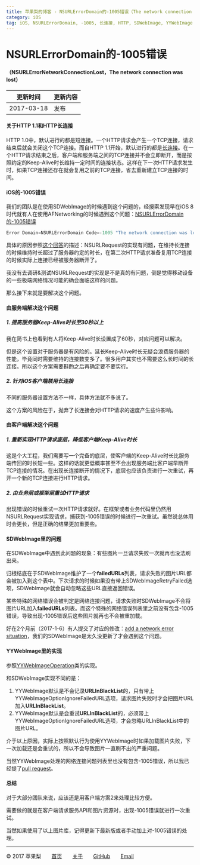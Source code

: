 ```yaml
---
title: 苹果梨的博客 - NSURLErrorDomain的-1005错误（The network connection was lost）
category: iOS
tag: iOS, NSURLErrorDomain, -1005, 长连接, HTTP, SDWebImage, YYWebImage
---
```


# NSURLErrorDomain的-1005错误

#### （NSURLErrorNetworkConnectionLost，The network connection was lost）

| 更新时间       | 更新内容 |
| ---------- | ---- |
| 2017-03-18 | 发布   |

#### 关于HTTP 1.1和HTTP长连接

HTTP 1.0中，默认进行的都是短连接。一个HTTP请求会产生一个TCP连接，请求结束后就会关闭这个TCP连接。而自HTTP 1.1开始，默认进行的都是[长连接](https://zh.wikipedia.org/wiki/HTTP%E6%8C%81%E4%B9%85%E8%BF%9E%E6%8E%A5)。在一个HTTP请求结束之后，客户端和服务端之间的TCP连接并不会立即断开，而是按照约定的Keep-Alive时长维持一定时间的连接状态。这样在下一次HTTP请求发生时，如果TCP连接还存在就会复用之前的TCP连接，省去重新建立TCP连接的时间。

#### iOS的-1005错误

我们的团队是在使用SDWebImage的时候遇到这个问题的，经搜索发现早在iOS 8时代就有人在使用AFNetworking的时候遇到这个问题：[NSURLErrorDomain的-1005错误](http://stackoverflow.com/questions/25372318/error-domain-nsurlerrordomain-code-1005-the-network-connection-was-lost)

```objective-c
Error Domain=NSURLErrorDomain Code=-1005 "The network connection was lost."
```

具体的原因参照[这个回答](http://stackoverflow.com/a/25996971/2562905)的描述：NSURLRequest的实现有问题，在维持长连接的时候维持时长超过了服务器约定的时长，在第二次HTTP请求准备复用TCP连接的时候实际上连接已经被服务器断开了。

我没有去调研&测试NSURLRequest的实现是不是真的有问题，倒是觉得移动设备的一些极端网络情况可能的确会面临这样的问题。

那么接下来就是要解决这个问题。

#### 由服务端解决这个问题

##### 1. 提高服务器Keep-Alive时长至30秒以上

我在简书上也看到有人将Keep-Alive时长设置成了60秒，对应问题可以解决。

但是这个设置对于服务器是有风险的。延长Keep-Alive时长无疑会浪费服务器的性能，毕竟同时需要维持的连接数变多了。很多用户其实也不需要这么长时间的长连接。所以这个方案需要斟酌之后再确定要不要实行。

##### 2. 针对iOS客户端禁用长连接

不同的服务器设置方法不一样，具体方法就不多说了。

这个方案的风险在于，抛弃了长连接会对HTTP请求的速度产生些许影响。

#### 由客户端解决这个问题

##### 1. 重新实现HTTP请求底层，降低客户端Keep-Alive时长

这是个大工程，我们需要写一个完备的底层，使客户端的Keep-Alive时长比服务端传回的时长短一些。这样的话就更低概率甚至不会出现服务端比客户端早断开TCP连接的情况。在出现长连接断开的情况下，底层也应该负责进行一次重试，再开一个新的TCP连接进行HTTP请求。

##### 2. 由业务层或框架层重试HTTP请求

出现错误的时候重试一次HTTP请求就好。在框架或者业务代码里仍然用NSURLRequest实现请求，捕获到-1005错误的时候进行一次重试。虽然说总体用时会更长，但是正确的结果更加重要些。

#### SDWebImage里的问题

在SDWebImage中遇到此问题的现象：有些图片一旦请求失败一次就再也没法刷出来。

归根结底在于SDWebImage维护了一个**failedURLs**列表，请求失败的图片URL都会被加入到这个表中。下次请求的时候如果没有带上SDWebImageRetryFailed选项，SDWebImage就会自动忽略这些URL直接返回错误。

某些特殊的网络错误会被判定是网络连接问题，请求失败时SDWebImage不会将图片URL加入**failedURLs**列表。而这个特殊的网络错误列表里之前没有包含-1005错误，导致出现-1005错误后这些图片就再也不会被重加载。

好在2个月前（2017-1-6）有人提交了对应的修改：[add a network error situation](https://github.com/rs/SDWebImage/commit/57502a9d1d3044a2c2f7969e5241619a697625fb)，我们的SDWebImage是太久没更新了才会遇到这个问题。

#### YYWebImage里的实现

参照[YYWebImageOperation](https://github.com/ibireme/YYWebImage/blob/master/YYWebImage/YYWebImageOperation.m)类的实现。

和SDWebImage实现不同的是：

1. YYWebImage默认是不会记录**URLInBlackList**的，只有带上YYWebImageOptionIgnoreFailedURL选项，请求图片失败时才会把图片URL加入**URLInBlackList**。
2. YYWebImage默认是会重试**URLInBlackList**的，必须带上YYWebImageOptionIgnoreFailedURL选项，才会忽略URLInBlackList中的图片URL。

介于以上原因，实际上按照默认行为使用YYWebImage时如果加载图片失败，下一次加载还是会重试的，所以不会导致图片一直刷不出的严重问题。

当然YYWebImage处理的网络连接问题列表里也没有包含-1005错误，所以我已经提了[pull request](https://github.com/ibireme/YYWebImage/pull/172)。

#### 总结

对于大部分团队来说，应该还是用客户端方案2来处理比较方便。

需要做的就是在客户端请求服务API和图片资源时，出现-1005错误就进行一次重试。

当然如果使用了以上图片库，记得更新下最新版或者手动加上对-1005错误的处理。

------

© 2017 苹果梨　　[首页](/)　　[关于](/about.html)　　[GitHub](https://github.com/HarrisonXi)　　[Email](mailto:gpra8764@gmail.com)
